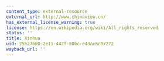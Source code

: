 ```yaml
---
content_type: external-resource
external_url: http://www.chinaview.cn/
has_external_license_warning: true
license: https://en.wikipedia.org/wiki/All_rights_reserved
status: ''
title: Xinhua
uid: 25527b00-2e11-442f-80bc-e43ac6c07272
wayback_url: ''
---
```


